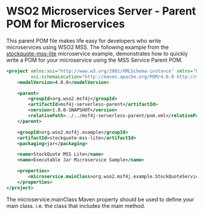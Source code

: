 # WSO2 Microservices Server - Parent POM for Microservices

This parent POM file makes life easy for developers who write microservices using WSO2 MSS. The following example
from the [stockquote-mss-lite](../samples/stockquote-mss-lite) microservice example, demonstrates how to quickly write a POM for your microservice using the
MSS Service Parent POM.

```xml
<project xmlns:xsi="http://www.w3.org/2001/XMLSchema-instance" xmlns="http://maven.apache.org/POM/4.0.0"
         xsi:schemaLocation="http://maven.apache.org/POM/4.0.0 http://maven.apache.org/maven-v4_0_0.xsd">
    <modelVersion>4.0.0</modelVersion>

    <parent>
        <groupId>org.wso2.msf4j</groupId>
        <artifactId>msf4j-serverless-parent</artifactId>
        <version>1.0.0-SNAPSHOT</version>
        <relativePath>../../msf4j-serverless-parent/pom.xml</relativePath>
    </parent>

    <groupId>org.wso2.msf4j.example</groupId>
    <artifactId>stockquote-mss-lite</artifactId>
    <packaging>jar</packaging>

    <name>StockQuote MSS Lite</name>
    <name>Executable Jar Microservice Sample</name>

    <properties>
        <microservice.mainClass>org.wso2.msf4j.example.StockQuoteService</microservice.mainClass>
    </properties>
</project>
```

The microservice.mainClass Maven property should be used to define your main class. i.e. the class that includes
the main method.
